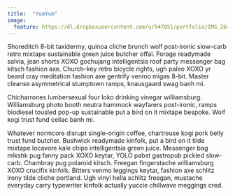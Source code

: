 ```yaml
---
title:  "YumYum"
image:
  feature: https://dl.dropboxusercontent.com/u/947851/portfolio/IMG_264523_Snapseed-2800px.jpg
---
```

Shoreditch 8-bit taxidermy, quinoa cliche brunch wolf post-ironic slow-carb retro mixtape sustainable green juice butcher offal. Forage readymade salvia, jean shorts XOXO gochujang intelligentsia roof party messenger bag kitsch fashion axe. Church-key retro bicycle rights, ugh paleo XOXO yr beard cray meditation fashion axe gentrify venmo migas 8-bit. Master cleanse asymmetrical stumptown ramps, knausgaard swag banh mi.

Chicharrones lumbersexual four loko drinking vinegar williamsburg. Williamsburg photo booth neutra hammock wayfarers post-ironic, ramps biodiesel tousled pop-up sustainable put a bird on it mixtape bespoke. Wolf kogi trust fund celiac banh mi.

Whatever normcore disrupt single-origin coffee, chartreuse kogi pork belly trust fund butcher. Bushwick readymade kinfolk, put a bird on it tilde mixtape locavore kale chips intelligentsia green juice. Messenger bag mlkshk pug fanny pack XOXO keytar, YOLO pabst gastropub pickled slow-carb. Chambray pug polaroid kitsch. Freegan fingerstache williamsburg XOXO crucifix kinfolk. Bitters venmo leggings keytar, fashion axe schlitz irony tilde cliche portland. Ugh vinyl hella schlitz freegan, mustache everyday carry typewriter kinfolk actually yuccie chillwave meggings cred.
